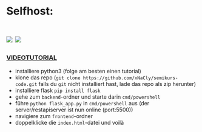 # Selfhost:

# [<img src="https://github.com/madebybowtie/FlagKit/blob/master/Assets/PNG/DE.png"/>](https://github.com/xNaCly/semikurs-code/blob/master/docs/start/README_DE.md) [<img src="https://github.com/madebybowtie/FlagKit/blob/master/Assets/PNG/GB.png"/>](https://github.com/xNaCly/semikurs-code/blob/master/docs/start/README.md)
### [VIDEOTUTORIAL](https://drive.google.com/file/d/1ICvM5Mor6QLDIMFfPV3urC9oPgppvvq8/view)
-   installiere python3 (folge am besten einen tutorial)
-   klone das repo
    (`git clone https://github.com/xNaCly/semikurs-code.git` falls du `git` nicht installiert hast, lade das repo als zip herunter)
-   installiere flask
    `pip install flask`
-   gehe zum `backend`-ordner und starte darin `cmd/powershell`
-   führe `python flask_app.py` in `cmd/powershell` aus
    (der server/restapiserver ist nun online (port:5500))
-   navigiere zum `frontend`-ordner
-   doppelklicke die `index.html`-datei und voilà
